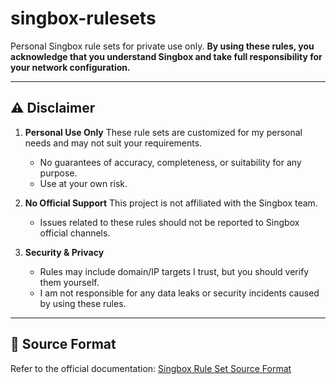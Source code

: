# singbox-rulesets

Personal Singbox rule sets for private use only.
**By using these rules, you acknowledge that you understand Singbox and take full responsibility for your network configuration.**

---

## ⚠️ Disclaimer
1. **Personal Use Only**
   These rule sets are customized for my personal needs and may not suit your requirements.
   - No guarantees of accuracy, completeness, or suitability for any purpose.
   - Use at your own risk.

2. **No Official Support**
   This project is not affiliated with the Singbox team.
   - Issues related to these rules should not be reported to Singbox official channels.

3. **Security & Privacy**
   - Rules may include domain/IP targets I trust, but you should verify them yourself.
   - I am not responsible for any data leaks or security incidents caused by using these rules.

---

## 📝 Source Format
Refer to the official documentation:
[Singbox Rule Set Source Format](https://sing-box.sagernet.org/configuration/rule-set/source-format/)

